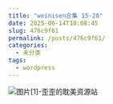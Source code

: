 ```yaml
---
title: "weinisen合集 15-20"
date: 2025-06-14T18:08:45
slug: 476c9f61
permalink: /posts/476c9f61/
categories:
  - 未分类
tags:
  - wordpress
---
```


![图片[1]-歪歪的耽美资源站](/images/wp/476c9f61-8582fd59.jpg)

